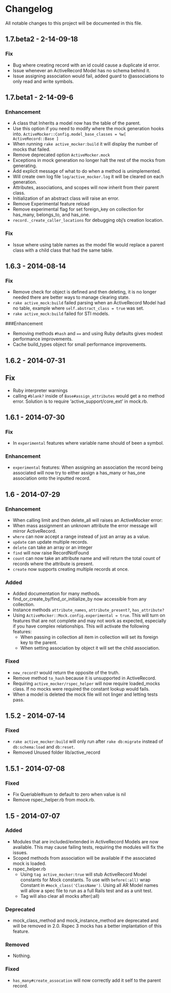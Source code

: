 # Changelog
All notable changes to this project will be documented in this file.
## 1.7.beta2 - 2-14-09-18

### Fix 
- Bug where creating record with an id could cause a duplicate id error.
- Issue whenever an ActiveRecord Model has no schema behind it.
- Issue assigning association would fail, added guard to @associations to only read and write symbols.

## 1.7.beta1 - 2-14-09-6

### Enhancement
- A class that Inherits a model now has the table of the parent.
- Use this option if you need to modify where the mock generation hooks into. `ActiveMocker::Config.model_base_classes = %w[ ActiveRecord::Base ]`
- When running `rake active_mocker:build` it will display the number of mocks that failed.
- Remove deprecated option `ActiveMocker.mock`
- Exceptions in mock generation no longer halt the rest of the mocks from generating.
- Add explicit message of what to do when a method is unimplemented.
- Will create own log file `log/active_mocker.log` it will be cleared on each generation.
- Attributes, associations, and scopes will now inherit from their parent class.
- Initialization of an abstract class will raise an error.
- Remove Experimental feature reload
- Remove experimental flag for set foreign_key on collection for has_many, belongs_to, and has_one.
- `record._create_caller_locations` for debugging obj’s creation location.

### Fix
- Issue where using table names as the model file would replace a parent class with a child class that had the same table.

## 1.6.3 - 2014-08-14

### Fix
- Remove check for object is defined and then deleting, it is no longer needed there are better ways to manage clearing state.
- `rake active_mock:build` failed parsing when an ActiveRecord Model had no table, example where `self.abstract_class = true` was set.
- `rake active_mock:build` failed for STI models.

###Enhancement
- Removing methods `#hash` and `==` and using Ruby defaults gives modest performance improvements.
- Cache build_types object for small performance improvements. 

## 1.6.2 - 2014-07-31

## Fix 
- Ruby interpreter warnings
- calling `#blank?` inside of `Base#assign_attributes` would get a no method error. Solution is to require ‘active_support/core_ext’ in mock.rb.

## 1.6.1 - 2014-07-30

### Fix
- In `experimental` features where variable name should of been a symbol.
### Enhancement
- `experimental` features: When assigning an association the record being associated will now try to either assign a has_many or has_one association onto the inputted record.

## 1.6 - 2014-07-29

### Enhancement
- When calling limit and then delete_all will raises an ActiveMocker error:
- When mass assignment an unknown attribute the error message will mirror ActiveRecord.
- `where` can now accept a range instead of just an array as a value.
- `update` can update multiple records.
- `delete` can take an array or an integer
- `find` will now raise RecordNotFound
- `count` can now take an attribute name and will return the total count of records where the attribute is present.
- `create` now supports creating multiple records at once.

### Added
- Added documentation for many methods.
- find_or_create_by/find_or_initialize_by now accessible from any collection.
- Instance methods `attribute_names`, `attribute_present?`, `has_attribute?`
- Using `ActiveMocker::Mock.config.experimental = true`. This will turn on features that are not complete and may not work as expected, especially if you have complex relationships. This will activate the following features:
    - When passing in collection all item in collection will set its foreign key to the parent.
    - When setting association by object it will set the child association.

### Fixed
- `new_record?` would return the opposite of the truth.
- Remove method `to_hash` because it is unsupported in ActiveRecord.
- Requiring `active_mocker/rspec_helper` will now require loaded_mocks class. If no mocks were required the constant lookup would fails.
- When a model is deleted the mock file will not linger and letting tests pass.

## 1.5.2 - 2014-07-14

### Fixed
- `rake active_mocker:build` will only run after `rake db:migrate` instead of `db:schema:load` and `db:reset`.
- Removed Unused folder lib/active_record

## 1.5.1 - 2014-07-08

### Fixed
- Fix Queriable#sum to default to zero when value is nil
- Remove rspec_helper.rb from mock.rb.

## 1.5 - 2014-07-07

### Added
- Modules that are included/extended in ActiveRecord Models are now available. This may cause failing tests, requiring the modules will fix the issues. 
- Scoped methods from association will be available if the associated mock is loaded.
- rspec_helper.rb
  - Using `tag active_mocker:true` will stub ActiveRecord Model constants for Mock constants. To use with `before(:all)` wrap Constant in `#mock_class('ClassName')`. Using all AR Model names will allow a spec file to run as a full Rails test and as a unit test. 
  - Tag will also clear all mocks after(:all)
  
### Deprecated
- mock_class_method and mock_instance_method are deprecated and will be removed in 2.0. Rspec 3 mocks has a better implantation of this feature.

### Removed
- Nothing.

### Fixed
- `has_many#create_assocation` will now correctly add it self to the parent record.